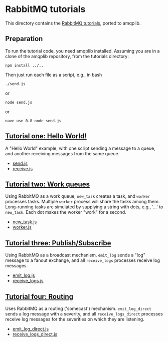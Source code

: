 # RabbitMQ tutorials

This directory contains the [RabbitMQ tutorials][rabbitmq-tutes],
ported to amqplib.

## Preparation

To run the tutorial code, you need amqplib installed. Assuming you are
in a clone of the amqplib repository, from the tutorials directory:

    npm install ../..

Then just run each file as a script, e.g., in bash

    ./send.js

or

    node send.js

or

    nave use 0.8 node send.js

## [Tutorial one: Hello World!][tute-one]

A "Hello World" example, with one script sending a message to a queue,
and another receiving messages from the same queue.

 * [send.js](send.js)
 * [receive.js](receive.js)

## [Tutorial two: Work queues][tute-two]

Using RabbitMQ as a work queue; `new_task` creates a task, and
`worker` processes tasks. Multiple `worker` process will share the
tasks among them. Long-running tasks are simulated by supplying a
string with dots, e.g., '...' to `new_task`. Each dot makes the worker
"work" for a second.

 * [new_task.js](new_task.js)
 * [worker.js](worker.js)

## [Tutorial three: Publish/Subscribe][tute-three]

Using RabbitMQ as a broadcast mechanism. `emit_log` sends a "log"
message to a fanout exchange, and all `receive_logs` processes receive
log messages.

 * [emit_log.js](emit_log.js)
 * [receive_logs.js](receive_logs.js)

## [Tutorial four: Routing][tute-four]

Uses RabbitMQ as a routing ('somecast') mechanism. `emit_log_direct`
sends a log message with a severity, and all `receive_logs_direct`
processes receive log messages for the severities on which they are
listening.

 * [emit_log_direct.js](emit_log.js)
 * [receive_logs_direct.js](receive_logs_direct.js)

[rabbitmq-tutes]: http://github.com/rabbitmq/rabbitmq-tutorials
[tute-one]: http://www.rabbitmq.com/tutorials/tutorial-one-python.html
[tute-two]: http://www.rabbitmq.com/tutorials/tutorial-two-python.html
[tute-three]: http://www.rabbitmq.com/tutorials/tutorial-three-python.html
[tute-four]: http://www.rabbitmq.com/tutorials/tutorial-four-python.html
